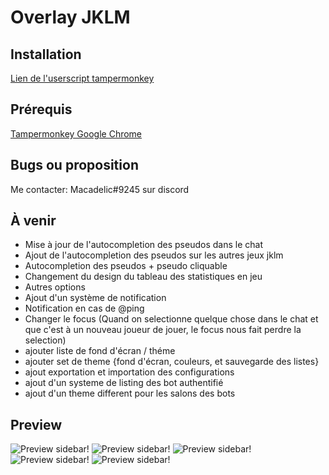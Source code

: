 # Overlay JKLM

## Installation
[Lien de l'userscript tampermonkey](https://dl.dropboxusercontent.com/s/v3firjmj11ivybg/overlay_alpha.user.js)
## Prérequis
[Tampermonkey Google Chrome](https://chrome.google.com/webstore/detail/tampermonkey/dhdgffkkebhmkfjojejmpbldmpobfkfo?hl=fr)
## Bugs ou proposition
Me contacter: Macadelic#9245 sur discord

## À venir
- Mise à jour de l'autocompletion des pseudos dans le chat
- Ajout de l'autocompletion des pseudos sur les autres jeux jklm
- Autocompletion des pseudos + pseudo cliquable
- Changement du design du tableau des statistiques en jeu
- Autres options
- Ajout d'un système de notification
- Notification en cas de @ping
- Changer le focus (Quand on selectionne quelque chose dans le chat et que c'est à un nouveau joueur de jouer, le focus nous fait perdre la selection)
- ajouter liste de fond d'écran / théme
- ajouter set de theme {fond d'écran, couleurs, et sauvegarde des listes}
- ajout exportation et importation des configurations
- ajout d'un systeme de listing des bot authentifié
- ajout d'un theme different pour les salons des bots

## Preview
![Preview sidebar!](https://github.com/macadelic80/jklm-overlay/blob/master/preview4.png)
![Preview sidebar!](https://github.com/macadelic80/jklm-overlay/blob/master/preview5.png)
![Preview sidebar!](https://github.com/macadelic80/jklm-overlay/blob/master/preview6.png)
![Preview sidebar!](https://github.com/macadelic80/jklm-overlay/blob/master/preview7.png)
![Preview sidebar!](https://github.com/macadelic80/jklm-overlay/blob/master/preview8.png)

